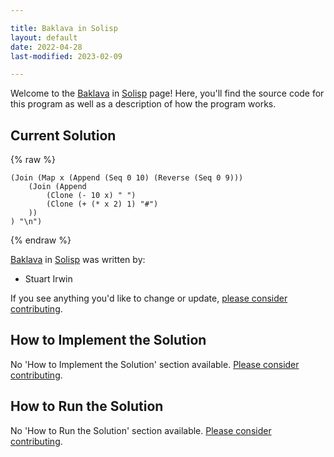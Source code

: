 ```yaml
---

title: Baklava in Solisp
layout: default
date: 2022-04-28
last-modified: 2023-02-09

---
```


Welcome to the [Baklava](https://sampleprograms.io/projects/baklava) in [Solisp](https://sampleprograms.io/languages/solisp) page! Here, you'll find the source code for this program as well as a description of how the program works.

## Current Solution

{% raw %}

```solisp
(Join (Map x (Append (Seq 0 10) (Reverse (Seq 0 9)))
	(Join (Append
		(Clone (- 10 x) " ")
		(Clone (+ (* x 2) 1) "#")
	))
) "\n")
```

{% endraw %}

[Baklava](https://sampleprograms.io/projects/baklava) in [Solisp](https://sampleprograms.io/languages/solisp) was written by:

- Stuart Irwin

If you see anything you'd like to change or update, [please consider contributing](https://github.com/TheRenegadeCoder/sample-programs).

## How to Implement the Solution

No 'How to Implement the Solution' section available. [Please consider contributing](https://github.com/TheRenegadeCoder/sample-programs-website).

## How to Run the Solution

No 'How to Run the Solution' section available. [Please consider contributing](https://github.com/TheRenegadeCoder/sample-programs-website).